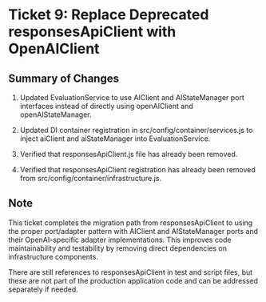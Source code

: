 # Ticket 9: Replace Deprecated responsesApiClient with OpenAIClient

## Summary of Changes

1. Updated EvaluationService to use AIClient and AIStateManager port interfaces instead of directly using openAIClient and openAIStateManager.

2. Updated DI container registration in src/config/container/services.js to inject aiClient and aiStateManager into EvaluationService.

3. Verified that responsesApiClient.js file has already been removed.

4. Verified that responsesApiClient registration has already been removed from src/config/container/infrastructure.js.

## Note

This ticket completes the migration path from responsesApiClient to using the proper port/adapter pattern with AIClient and AIStateManager ports and their OpenAI-specific adapter implementations. This improves code maintainability and testability by removing direct dependencies on infrastructure components.

There are still references to responsesApiClient in test and script files, but these are not part of the production application code and can be addressed separately if needed.
